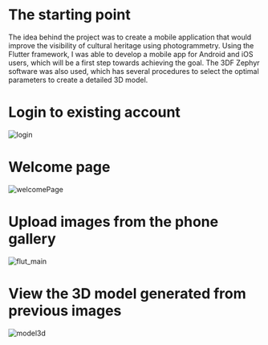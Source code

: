 # The starting point
The idea behind the project was to create a mobile application that would improve the visibility of cultural heritage using photogrammetry. Using the Flutter framework, I was able to develop a mobile app for Android and iOS users, which will be a first step towards achieving the goal. The 3DF Zephyr software was also used, which has several procedures to select the optimal parameters to create a detailed 3D model.
# Login to existing account
![login](https://user-images.githubusercontent.com/63539167/190163213-2c3c78c5-3774-436c-94a1-54704622aa69.png)
# Welcome page
![welcomePage](https://user-images.githubusercontent.com/63539167/190165864-84d9cebf-bca8-4cf4-9fb0-c67114017a12.png)
# Upload images from the phone gallery
![flut_main](https://user-images.githubusercontent.com/63539167/190163581-579ebb00-76d8-4a4c-b1e0-9ee71969c03f.png)
# View the 3D model generated from previous images
![model3d](https://user-images.githubusercontent.com/63539167/190163692-6cedef98-2503-4f66-bea1-1b95d86965fb.png)
